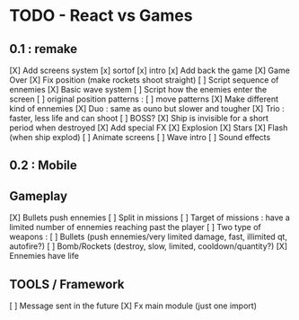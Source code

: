 TODO - React vs Games
===========

 0.1 : remake
-------------
 [X] Add screens system
  [x] sortof
  [x] intro
  [x] Add back the game
  [X] Game Over
 [X] Fix position (make rockets shoot straight)
 [ ] Script sequence of ennemies
  [X] Basic wave system
  [ ] Script how the enemies enter the screen
   [ ] original position patterns :
   [ ] move patterns
 [X] Make different kind of ennemies
  [X] Duo : same as ouno but slower and tougher
  [X] Trio : faster, less life and can shoot
  [ ] BOSS?
 [X] Ship is invisible for a short period when destroyed
 [X] Add special FX
  [X] Explosion
  [X] Stars
  [X] Flash (when ship explod)
 [ ] Animate screens
  [ ] Wave intro
 [ ] Sound effects

 0.2 : Mobile
-------------

Gameplay
--------

 [X] Bullets push ennemies
 [ ] Split in missions
 [ ] Target of missions : have a limited number of ennemies reaching past the player
 [ ] Two type of weapons :
  [ ] Bullets (push ennemies/very limited damage, fast, illimited qt, autofire?)
  [ ] Bomb/Rockets (destroy, slow, limited, cooldown/quantity?)
 [X] Ennemies have life

TOOLS / Framework
-----------------

 [ ] Message sent in the future
 [X] Fx main module (just one import)
